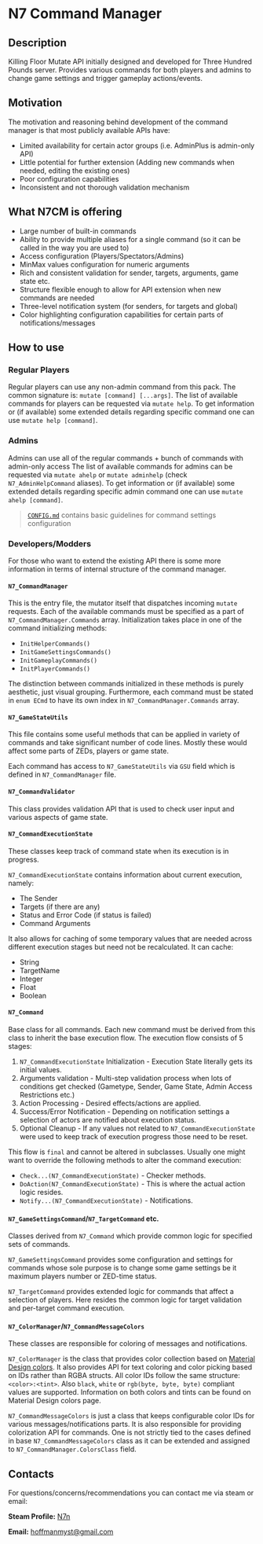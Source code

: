 # N7 Command Manager

## Description
Killing Floor Mutate API initially designed and developed for Three Hundred Pounds server.
Provides various commands for both players and admins to change game settings and trigger gameplay actions/events.

## Motivation
The motivation and reasoning behind development of the command manager is that most publicly available APIs have:
  * Limited availability for certain actor groups (i.e. AdminPlus is admin-only API)
  * Little potential for further extension (Adding new commands when needed, editing the existing ones)
  * Poor configuration capabilities
  * Inconsistent and not thorough validation mechanism

## What N7CM is offering
  * Large number of built-in commands
  * Ability to provide multiple aliases for a single command (so it can be called in the way you are used to)
  * Access configuration (Players/Spectators/Admins)
  * MinMax values configuration for numeric arguments
  * Rich and consistent validation for sender, targets, arguments, game state etc.
  * Structure flexible enough to allow for API extension when new commands are needed
  * Three-level notification system (for senders, for targets and global)
  * Color highlighting configuration capabilities for certain parts of notifications/messages

## How to use
### Regular Players
Regular players can use any non-admin command from this pack.
The common signature is: `mutate [command] [...args]`.
The list of available commands for players can be requested via `mutate help`.
To get information or (if available) some extended details regarding specific command one can use `mutate help [command]`.

### Admins
Admins can use all of the regular commands + bunch of commands with admin-only access
The list of available commands for admins can be requested via `mutate ahelp` or `mutate adminhelp` (check `N7_AdminHelpCommand` aliases).
To get information or (if available) some extended details regarding specific admin command one can use `mutate ahelp [command]`.

> [`CONFIG.md`](./CONFIG.md) contains basic guidelines for command settings configuration

### Developers/Modders
For those who want to extend the existing API there is some more information in terms of internal structure of the command manager.

#### `N7_CommandManager`
This is the entry file, the mutator itself that dispatches incoming `mutate` requests.
Each of the available commands must be specified as a part of `N7_CommandManager.Commands` array. Initialization takes place in one of the command initializing methods:
  * `InitHelperCommands()`
  * `InitGameSettingsCommands()`
  * `InitGameplayCommands()`
  * `InitPlayerCommands()`

The distinction between commands initialized in these methods is purely aesthetic, just visual grouping. 
Furthermore, each command must be stated in `enum ECmd` to have its own index in `N7_CommandManager.Commands` array.  

#### `N7_GameStateUtils`
This file contains some useful methods that can be applied in variety of commands and take significant number of code lines.
Mostly these would affect some parts of ZEDs, players or game state.

Each command has access to `N7_GameStateUtils` via `GSU` field which is defined in `N7_CommandManager` file.

#### `N7_CommandValidator`
This class provides validation API that is used to check user input and various aspects of game state. 

#### `N7_CommandExecutionState`
These classes keep track of command state when its execution is in progress.

`N7_CommandExecutionState` contains information about current execution, namely:
  * The Sender
  * Targets (if there are any)
  * Status and Error Code (if status is failed)
  * Command Arguments

It also allows for caching of some temporary values that are needed across different execution stages but need not be recalculated.
It can cache:
  * String
  * TargetName
  * Integer
  * Float
  * Boolean

#### `N7_Command`
Base class for all commands. Each new command must be derived from this class to inherit the base execution flow.
The execution flow consists of 5 stages:
  1. `N7_CommandExecutionState` Initialization - Execution State literally gets its initial values.
  2. Arguments validation - Multi-step validation process when lots of conditions get checked (Gametype, Sender, Game State, Admin Access Restrictions etc.)
  3. Action Processing - Desired effects/actions are applied.
  4. Success/Error Notification - Depending on notification settings a selection of actors are notified about execution status.
  5. Optional Cleanup - If any values not related to `N7_CommandExecutionState` were used to keep track of execution progress those need to be reset.

This flow is `final` and cannot be altered in subclasses.
Usually one might want to override the following methods to alter the command execution:
  * `Check...(N7_CommandExecutionState)`   - Checker methods.
  * `DoAction(N7_CommandExecutionState)`   - This is where the actual action logic resides.
  * `Notify...(N7_CommandExecutionState)`  - Notifications.

#### `N7_GameSettingsCommand`/`N7_TargetCommand` etc.
Classes derived from `N7_Command` which provide common logic for specified sets of commands.

`N7_GameSettingsCommand` provides some configuration and settings for commands whose sole purpose is to change
some game settings be it maximum players number or ZED-time status.

`N7_TargetCommand` provides extended logic for commands that affect a selection of players.
Here resides the common logic for target validation and per-target command execution.

#### `N7_ColorManager`/`N7_CommandMessageColors`
These classes are responsible for coloring of messages and notifications.

`N7_ColorManager` is the class that provides color collection based on [Material Design colors](https://materialui.co/colors/).
It also provides API for text coloring and color picking based on IDs rather than RGBA structs. 
All color IDs follow the same structure: `<color>:<tint>`. Also `black`, `white` or `rgb(byte, byte, byte)` compliant values are supported.
Information on both colors and tints can be found on Material Design colors page.

`N7_CommandMessageColors` is just a class that keeps configurable color IDs for various messages/notifications parts.
It is also responsible for providing colorization API for commands.
One is not strictly tied to the cases defined in base `N7_CommandMessageColors` class as it can be extended and assigned to `N7_CommandManager.ColorsClass` field.

## Contacts
For questions/concerns/recommendations you can contact me via steam or email:

**Steam Profile:** [N7n](https://steamcommunity.com/id/NSHoffman/)

**Email:** [hoffmanmyst@gmail.com](mailto:hoffmanmyst@gmail.com)
